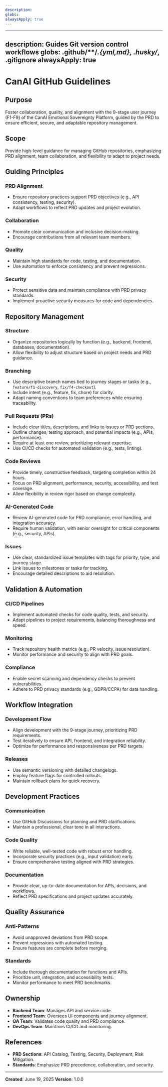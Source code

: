 ```yaml
---
description:
globs:
alwaysApply: true
---
```

---
description: Guides Git version control workflows
globs: .github/**/*.{yml,md}, .husky/*, .gitignore
alwaysApply: true
---

# CanAI GitHub Guidelines

## Purpose
Foster collaboration, quality, and alignment with the 9-stage user journey (F1-F9) of the CanAI Emotional Sovereignty Platform, guided by the PRD to ensure efficient, secure, and adaptable repository management.

## Scope
Provide high-level guidance for managing GitHub repositories, emphasizing PRD alignment, team collaboration, and flexibility to adapt to project needs.

## Guiding Principles

### PRD Alignment
- Ensure repository practices support PRD objectives (e.g., API consistency, testing, security).
- Adapt workflows to reflect PRD updates and project evolution.

### Collaboration
- Promote clear communication and inclusive decision-making.
- Encourage contributions from all relevant team members.

### Quality
- Maintain high standards for code, testing, and documentation.
- Use automation to enforce consistency and prevent regressions.

### Security
- Protect sensitive data and maintain compliance with PRD privacy standards.
- Implement proactive security measures for code and dependencies.

## Repository Management

### Structure
- Organize repositories logically by function (e.g., backend, frontend, databases, documentation).
- Allow flexibility to adjust structure based on project needs and PRD guidance.

### Branching
- Use descriptive branch names tied to journey stages or tasks (e.g., `feature/f1-discovery`, `fix/f4-checkout`).
- Include intent (e.g., feature, fix, chore) for clarity.
- Adapt naming conventions to team preferences while ensuring traceability.

### Pull Requests (PRs)
- Include clear titles, descriptions, and links to issues or PRD sections.
- Outline changes, testing approach, and potential impacts (e.g., APIs, performance).
- Require at least one review, prioritizing relevant expertise.
- Use CI/CD checks for automated validation (e.g., tests, linting).

### Code Reviews
- Provide timely, constructive feedback, targeting completion within 24 hours.
- Focus on PRD alignment, performance, security, accessibility, and test coverage.
- Allow flexibility in review rigor based on change complexity.

### AI-Generated Code
- Review AI-generated code for PRD compliance, error handling, and integration accuracy.
- Require human validation, with senior oversight for critical components (e.g., security, APIs).

### Issues
- Use clear, standardized issue templates with tags for priority, type, and journey stage.
- Link issues to milestones or tasks for tracking.
- Encourage detailed descriptions to aid resolution.

## Validation & Automation

### CI/CD Pipelines
- Implement automated checks for code quality, tests, and security.
- Adapt pipelines to project requirements, balancing thoroughness and speed.

### Monitoring
- Track repository health metrics (e.g., PR velocity, issue resolution).
- Monitor performance and security to align with PRD goals.

### Compliance
- Enable secret scanning and dependency checks to prevent vulnerabilities.
- Adhere to PRD privacy standards (e.g., GDPR/CCPA) for data handling.

## Workflow Integration

### Development Flow
- Align development with the 9-stage journey, prioritizing PRD requirements.
- Test iteratively to ensure API, frontend, and integration reliability.
- Optimize for performance and responsiveness per PRD targets.

### Releases
- Use semantic versioning with detailed changelogs.
- Employ feature flags for controlled rollouts.
- Maintain rollback plans for quick recovery.

## Development Practices

### Communication
- Use GitHub Discussions for planning and PRD clarifications.
- Maintain a professional, clear tone in all interactions.

### Code Quality
- Write reliable, well-tested code with robust error handling.
- Incorporate security practices (e.g., input validation) early.
- Ensure comprehensive testing aligned with PRD strategies.

### Documentation
- Provide clear, up-to-date documentation for APIs, decisions, and workflows.
- Reflect PRD specifications and project updates accurately.

## Quality Assurance

### Anti-Patterns
- Avoid unapproved deviations from PRD scope.
- Prevent regressions with automated testing.
- Ensure features are complete before merging.

### Standards
- Include thorough documentation for functions and APIs.
- Prioritize unit, integration, and accessibility tests.
- Monitor performance to meet PRD benchmarks.

## Ownership
- **Backend Team**: Manages API and service code.
- **Frontend Team**: Oversees UI components and journey alignment.
- **QA Team**: Validates code quality and PRD compliance.
- **DevOps Team**: Maintains CI/CD and monitoring.

## References
- **PRD Sections**: API Catalog, Testing, Security, Deployment, Risk Mitigation.
- **Standards**: Emphasize PRD precedence, collaboration, and security.

---

**Created**: June 19, 2025
**Version**: 1.0.0
